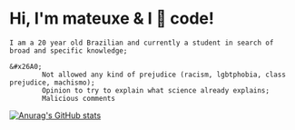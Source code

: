 # Hi, I'm mateuxe & I &#x1F90D; code!
    I am a 20 year old Brazilian and currently a student in search of broad and specific knowledge;

    &#x26A0;
            Not allowed any kind of prejudice (racism, lgbtphobia, class prejudice, machismo);
            Opinion to try to explain what science already explains;
            Malicious comments
        
 [![Anurag's GitHub stats](https://github-readme-stats.vercel.app/api?username=mateuxe)](https://github.com/anuraghazra/github-readme-stats)
